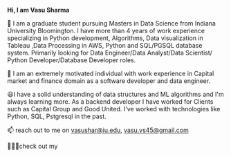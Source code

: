 **Hi, I am Vasu Sharma**

🌱 I am a graduate student pursuing Masters in Data Science from Indiana University Bloomington. I have more than 4 years of work experience specializing in Python development, Algorithms, Data visualization in Tableau ,Data Processing in AWS, Python and SQL/PGSQL database system. Primarily looking for Data Engineer/Data Analyst/Data Scientist/ Python Developer/Database Developer roles.    

👀 I am an extremely motivated individual with work experience in Capital market and finance domain as a software developer and data engineer.

😃I have a solid understanding of data structures and ML algorithms and I'm always learning more. As a backend developer I have worked for Clients such as Capital Group and Good United. I've worked with technologies like Python, SQL, Pstgresql in the past.

📫 reach out to me on vasushar@iu.edu, vasu.vs45@gmail.com

👩🏻‍💻check out my 

